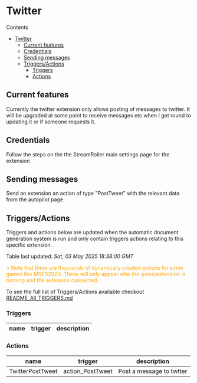 <!-- this file will be auto updated for triggers and actions when the apidocs automatic
document builder is run.
To have the triggers and actions inserted do not remove the tags 'ReplaceTAGFor...' below
To run go to 'StreamRoller\docs\apidocs' and run 'node readmebuilder.mjs'
The script will parse files in the extensions directory looking for "triggersandactions ="
if found it will attempt to load hte file and use the exported 'triggersandactions' variable
to create the tables shown in the parsed README.md files
This was the only way I could find to autoupdate the triggers and actions lists
 -->

# Twitter

Contents

- [Twitter](#twitter)
  - [Current features](#current-features)
  - [Credentials](#credentials)
  - [Sending messages](#sending-messages)
  - [Triggers/Actions](#triggersactions)
    - [Triggers](#triggers)
    - [Actions](#actions)

## Current features

Currently the twitter extension only allows posting of messages to twitter. It will be upgraded at some point to receive messages etc when I get round to updating it or if someone requests it.

## Credentials

Follow the steps on the the StreamRoller main settings page for the extension

## Sending messages

Send an extension an action of type "PostTweet" with the relevant data from the autopilot page

## Triggers/Actions



Triggers and actions below are updated when the automatic document generation system is run and only contain triggers actions relating to this specific extension.

Table last updated: *Sat, 03 May 2025 18:38:00 GMT*

<div style='color:orange'>> Note that there are thousands of dynamically created options for some games like MSFS2020. These will only appear whe the game/extension is running and the extension connected.</div>

To see the full list of Triggers/Actions available checkout [README_All_TRIGGERS.md](https://github.com/SilenusTA/StreamRoller/blob/master/README_All_TRIGGERS.md)

### Triggers

| name | trigger | description |
| --- | --- | --- |


### Actions

| name | trigger | description |
| --- | --- | --- |
| TwitterPostTweet | action_PostTweet | Post a message to twtter |

